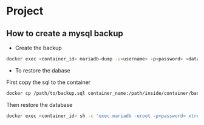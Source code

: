 # Project

## How to create a mysql backup

* Create the backup

```bash
docker exec <container_id> mariadb-dump -u<username> -p<password> <database_name> > ./mysql_backups/"$(date +'%Y-%m-%d')_backup.sql"
```

* To restore the dabase

First copy the sql to the container

```bash
docker cp /path/to/backup.sql container_name:/path/inside/container/backup.sql

```

Then restore the database

```bash
docker exec <container_id> sh -c 'exec mariadb -uroot -p<password> xtream_code < /2024-03-11_backup.sql'
```
